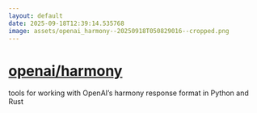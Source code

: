 ```yaml
---
layout: default
date: 2025-09-18T12:39:14.535768
image: assets/openai_harmony--20250918T050829016--cropped.png
---
```


# [openai/harmony](https://github.com/openai/harmony)

tools for working with OpenAI’s harmony response format in Python and Rust
